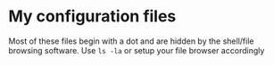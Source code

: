 # My configuration files

Most of these files begin with a dot and are hidden by the shell/file
browsing software. Use `ls -la` or setup your file browser accordingly
